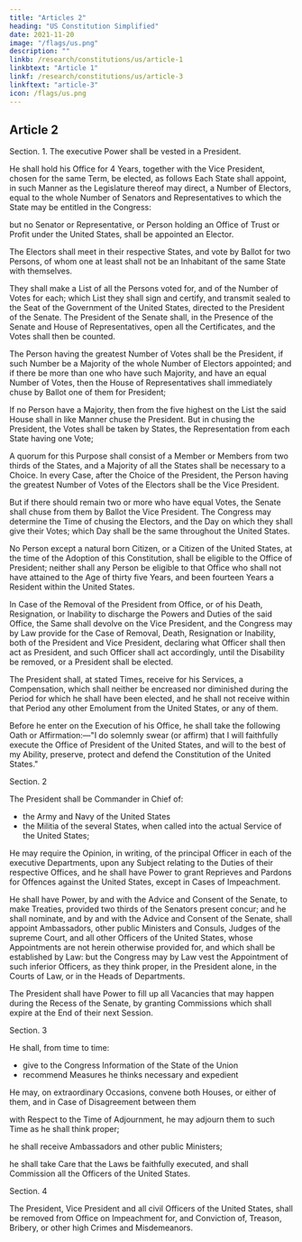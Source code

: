 ```yaml
---
title: "Articles 2"
heading: "US Constitution Simplified"
date: 2021-11-20
image: "/flags/us.png"
description: ""
linkb: /research/constitutions/us/article-1
linkbtext: "Article 1"
linkf: /research/constitutions/us/article-3
linkftext: "article-3"
icon: /flags/us.png
---
```



## Article 2

Section. 1. The executive Power shall be vested in a President. 

He shall hold his Office for 4 Years, together with the Vice President, chosen for the same Term, be elected, as follows Each State shall appoint, in such Manner as the Legislature thereof may direct, a Number of Electors, equal to the whole Number of Senators and Representatives to which the State may be entitled in the Congress: 

but no Senator or Representative, or Person holding an Office of Trust or Profit under the United States, shall be appointed an Elector. 

The Electors shall meet in their respective States, and vote by Ballot for two Persons, of whom one at least shall not be an Inhabitant of the same State with themselves. 

They shall make a List of all the Persons voted for, and of the Number of Votes for each; which List they shall sign and certify, and transmit sealed to the Seat of the Government of the United States, directed to the President of the Senate. The President of the Senate shall, in the Presence of the Senate and House of Representatives, open all the Certificates, and the Votes shall then be counted. 

The Person having the greatest Number of Votes shall be the President, if such Number be a Majority of the whole Number of Electors appointed; and if there be more than one who have such Majority, and have an equal Number of Votes, then the House of Representatives shall immediately chuse by Ballot one of them for President; 

If no Person have a Majority, then from the five highest on the List the said House shall in like Manner chuse the President. But in chusing the President, the Votes shall be taken by States, the Representation from each State having one Vote; 

A quorum for this Purpose shall consist of a Member or Members from two thirds of the States, and a Majority of all the States shall be necessary to a Choice. In every Case, after the Choice of the President, the Person having the greatest Number of Votes of the Electors shall be the Vice President. 

But if there should remain two or more who have equal Votes, the Senate shall chuse from them by Ballot the Vice President. The Congress may determine the Time of chusing the Electors, and the Day on which they shall give their Votes; which Day shall be the same throughout the United States. 

No Person except a natural born Citizen, or a Citizen of the United States, at the time of the Adoption of this Constitution, shall be eligible to the Office of President; neither shall any Person be eligible to that Office who shall not have attained to the Age of thirty five Years, and been fourteen Years a Resident within the United States. 

In Case of the Removal of the President from Office, or of his Death, Resignation, or Inability to discharge the Powers and Duties of the said Office, the Same shall devolve on the Vice President, and the Congress may by Law provide for the Case of Removal, Death, Resignation or Inability, both of the President and Vice President, declaring what Officer shall then act as President, and such Officer shall act accordingly, until the Disability be removed, or a President shall be elected. 

The President shall, at stated Times, receive for his Services, a Compensation, which shall neither be encreased nor diminished during the Period for which he shall have been elected, and he shall not receive within that Period any other Emolument from the United States, or any of them.

Before he enter on the Execution of his Office, he shall take the following Oath or Affirmation:—"I do solemnly swear (or affirm) that I will faithfully execute the Office of President of the United States, and will to the best of my Ability, preserve, protect and defend the Constitution of the United States."

Section. 2

The President shall be Commander in Chief of:
- the Army and Navy of the United States
- the Militia of the several States, when called into the actual Service of the United States; 

He may require the Opinion, in writing, of the principal Officer in each of the executive Departments, upon any Subject relating to the Duties of their respective Offices, and he shall have Power to grant Reprieves and Pardons for Offences against the United States, except in Cases of Impeachment.

He shall have Power, by and with the Advice and Consent of the Senate, to make Treaties, provided two thirds of the Senators present concur; and he shall nominate, and by and with the Advice and Consent of the Senate, shall appoint Ambassadors, other public Ministers and Consuls, Judges of the supreme Court, and all other Officers of the United States, whose Appointments are not herein otherwise provided for, and which shall be established by Law: but the Congress may by Law vest the Appointment of such inferior Officers, as they think proper, in the President alone, in the Courts of Law, or in the Heads of Departments. 

The President shall have Power to fill up all Vacancies that may happen during the Recess of the Senate, by granting Commissions which shall expire at the End of their next Session. 

Section. 3

He shall, from time to time:
- give to the Congress Information of the State of the Union
- recommend Measures he thinks necessary and expedient

He may, on extraordinary Occasions, convene both Houses, or either of them, and in Case of Disagreement between them

with Respect to the Time of Adjournment, he may adjourn them to such Time as he shall think proper; 

he shall receive Ambassadors and other public Ministers; 

he shall take Care that the Laws be faithfully executed, and shall Commission all the Officers of the United States. 

Section. 4

The President, Vice President and all civil Officers of the United States, shall be removed from Office on Impeachment for, and Conviction of, Treason, Bribery, or other high Crimes and Misdemeanors. 

